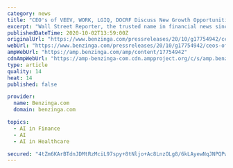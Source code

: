 ```yaml
---
category: news
title: "CEO's of VEEV, WORK, LGIQ, DOCRF Discuss New Growth Opportunities in Cloud-Based Healthcare, Fintech, and Digital Workplaces"
excerpt: "Wall Street Reporter, the trusted name in financial news since 1843, has published reports on the latest comments and insights"
publishedDateTime: 2020-10-02T13:59:00Z
originalUrl: "https://www.benzinga.com/pressreleases/20/10/g17754942/ceos-of-veev-work-lgiq-docrf-discuss-new-growth-opportunities-in-cloud-based-healthcare-fintech-an"
webUrl: "https://www.benzinga.com/pressreleases/20/10/g17754942/ceos-of-veev-work-lgiq-docrf-discuss-new-growth-opportunities-in-cloud-based-healthcare-fintech-an"
ampWebUrl: "https://amp.benzinga.com/amp/content/17754942"
cdnAmpWebUrl: "https://amp-benzinga-com.cdn.ampproject.org/c/s/amp.benzinga.com/amp/content/17754942"
type: article
quality: 14
heat: 14
published: false

provider:
  name: Benzinga.com
  domain: benzinga.com

topics:
  - AI in Finance
  - AI
  - AI in Healthcare

secured: "4tZm6KArBTdnJDMtRzMciL97spy+8tNljo+Ac8LnzOLg8/6kLAyewNqJNPQPwCV3NBj5miIWmGiZUqIMGQsGiC3ZAFkq5O/fCOYoNwDqZkUzeBdPyXrAiCDevIuD+Mjgv/tdMDENESPzMEtjT1n7KHgEzyz3W5GNo9Dzmp4GdVc2wj+4cHMvv8wa+if/8BA2qQHNZO/VaO2sDns6DlicH1DyNK759fmRsto0H91ZWLGY3aPFathMWRFhyBYE/nSFvbmlZKyBksIvUpBivLTV2YKcdyL1jgQzlE5C+gz/nCXsLfLOGLNv0R4fkz0QaLCd7J1xXxf82JNjugGY/suq8L3Z1Eryfwe0W3IWDdC10Xo=;jQTs2lB1SgCB2c4eBf2+SA=="
---
```


